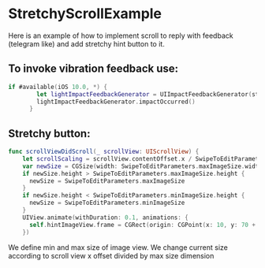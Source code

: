 # StretchyScrollExample

Here is an example of how to implement scroll to reply with feedback (telegram like) and add stretchy hint button to it.

## To invoke vibration feedback use: 

```Swift
if #available(iOS 10.0, *) {
        let lightImpactFeedbackGenerator = UIImpactFeedbackGenerator(style: .light)
        lightImpactFeedbackGenerator.impactOccurred()
      }
```

## Stretchy button:

```Swift
func scrollViewDidScroll(_ scrollView: UIScrollView) {
    let scrollScaling = scrollView.contentOffset.x / SwipeToEditParameters.maxImageSize.height
    var newSize = CGSize(width: SwipeToEditParameters.maxImageSize.width*abs(scrollScaling), height: SwipeToEditParameters.maxImageSize.height*abs(scrollScaling))
    if newSize.height > SwipeToEditParameters.maxImageSize.height {
      newSize = SwipeToEditParameters.maxImageSize
    }
    if newSize.height < SwipeToEditParameters.minImageSize.height {
      newSize = SwipeToEditParameters.minImageSize
    }
    UIView.animate(withDuration: 0.1, animations: {
      self.hintImageView.frame = CGRect(origin: CGPoint(x: 10, y: 70 + (self.scrollContainer.frame.size.height - newSize.height)/2), size: newSize)
    })
```

We define min and max size of image view.
We change current size according to scroll view x offset divided by max size dimension
